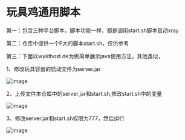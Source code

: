 # 玩具鸡通用脚本


第一：包含三种平台脚本，脚本功能一样，都是调用start.sh脚本启动xray

第二：仓库中提供一个F大的脚本start.sh，仅供参考

第三：下面以wyldhost.de为例简单展示java使用方法，其他类似，

1、修改玩具容器的启动文件为server.jar

![image](https://github.com/dsadsadsss/dis-wanju/blob/main/png/1.PNG)

2、上传文件本仓库中的server.jar和start.sh,修改start.sh中的变量

![image](https://github.com/dsadsadsss/dis-wanju/blob/main/png/2.PNG)


3、修改server.jar和start.sh权限为777，然后运行

![image](https://github.com/dsadsadsss/dis-wanju/blob/main/png/3.PNG)
